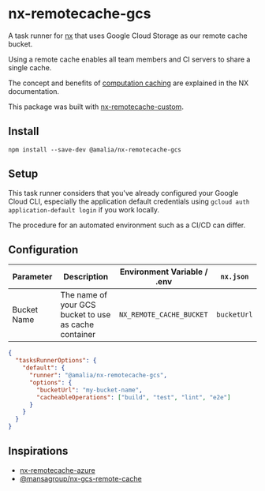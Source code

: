 # nx-remotecache-gcs

A task runner for [nx](https://nx.dev) that uses Google Cloud Storage as our
remote cache bucket.

Using a remote cache enables all team members and CI
servers to share a single cache.

The concept and benefits of [computation caching](https://nx.dev/angular/guides/computation-caching) are
explained in the NX documentation.

This package was built with [nx-remotecache-custom](https://www.npmjs.com/package/nx-remotecache-custom).

## Install

```
npm install --save-dev @amalia/nx-remotecache-gcs
```

## Setup

This task runner considers that you've already configured your Google Cloud CLI,
especially the application default credentials using `gcloud auth application-default login` if you work locally.

The procedure for an automated environment such as a CI/CD can differ.

## Configuration

| Parameter   | Description                                           | Environment Variable / .env | `nx.json`   |
| ----------- | ----------------------------------------------------- | --------------------------- | ----------- |
| Bucket Name | The name of your GCS bucket to use as cache container | `NX_REMOTE_CACHE_BUCKET`    | `bucketUrl` |

```json
{
  "tasksRunnerOptions": {
    "default": {
      "runner": "@amalia/nx-remotecache-gcs",
      "options": {
        "bucketUrl": "my-bucket-name",
        "cacheableOperations": ["build", "test", "lint", "e2e"]
      }
    }
  }
}
```

## Inspirations

- [nx-remotecache-azure](https://github.com/NiklasPor/nx-remotecache-azure/)
- [@mansagroup/nx-gcs-remote-cache](https://github.com/MansaGroup/nx-gcs-remote-cache)
